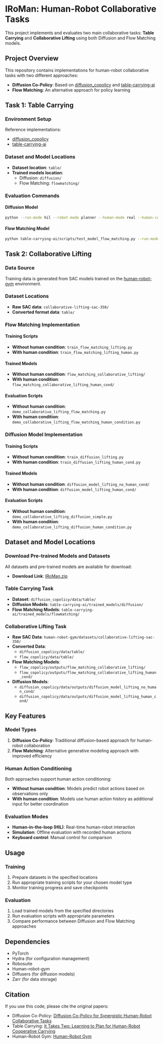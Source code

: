 # IRoMan: Human-Robot Collaborative Tasks

This project implements and evaluates two main collaborative tasks: **Table Carrying** and **Collaborative Lifting** using both Diffusion and Flow Matching models.

## Project Overview

This repository contains implementations for human-robot collaborative tasks with two different approaches:
- **Diffusion Co-Policy**: Based on [diffusion_copolicy](https://github.com/eleyng/diffusion_copolicy) and [table-carrying-ai](https://github.com/eleyng/table-carrying-ai)
- **Flow Matching**: An alternative approach for policy learning

## Task 1: Table Carrying

### Environment Setup
Reference implementations:
- [diffusion_copolicy](https://github.com/eleyng/diffusion_copolicy)
- [table-carrying-ai](https://github.com/eleyng/table-carrying-ai)

### Dataset and Model Locations
- **Dataset location**: `table/`
- **Trained models location**: 
  - Diffusion: `diffusion/`
  - Flow Matching: `flowmatching/`

### Evaluation Commands

#### Diffusion Model
```bash
python --run-mode hil --robot-mode planner --human-mode real --human-control joystick --render-mode gui --planner-type diffusion_policy --map-config cooperative_transport/gym_table/config/maps/varied_maps_test_holdout.yml [--human-act-as-cond]
```

#### Flow Matching Model
```bash
python table-carrying-ai/scripts/test_model_flow_matching.py --run-mode hil --robot-mode planner --human-mode real --human-control joystick --render-mode gui --planner-type flowmatching --map-config cooperative_transport/gym_table/config/maps/varied_maps_test_holdout.yml [--human-act-as-cond]
```

## Task 2: Collaborative Lifting

### Data Source
Training data is generated from SAC models trained on the [human-robot-gym](https://github.com/TUMcps/human-robot-gym) environment.

### Dataset Locations
- **Raw SAC data**: `collaborative-lifting-sac-350/`
- **Converted format data**: `table/`

### Flow Matching Implementation

#### Training Scripts
- **Without human condition**: `train_flow_matching_lifting.py`
- **With human condition**: `train_flow_matching_lifting_human.py`

#### Trained Models
- **Without human condition**: `flow_matching_collaborative_lifting/`
- **With human condition**: `flow_matching_collaborative_lifting_human_cond/`

#### Evaluation Scripts
- **Without human condition**: `demo_collaborative_lifting_flow_matching.py`
- **With human condition**: `demo_collaborative_lifting_flow_matching_human_condition.py`

### Diffusion Model Implementation

#### Training Scripts
- **Without human condition**: `train_diffusion_lifting.py`
- **With human condition**: `train_diffusion_lifting_human_cond.py`

#### Trained Models
- **Without human condition**: `diffusion_model_lifting_no_human_cond/`
- **With human condition**: `diffusion_model_lifting_human_cond/`

#### Evaluation Scripts
- **Without human condition**: `demo_collaborative_lifting_diffusion_simple.py`
- **With human condition**: `demo_collaborative_lifting_diffusion_human_condition.py`

## Dataset and Model Locations

### Download Pre-trained Models and Datasets
All datasets and pre-trained models are available for download:
- **Download Link**: [IRoMan.zip](https://www.dropbox.com/scl/fi/7x19y6sf7bmaw0a1sodkk/IRoMan.zip?rlkey=1j6njquxoac4s58q047e1x606&st=f3qumjdh&dl=0)

### Table Carrying Task
- **Dataset**: `diffusion_copolicy/data/table/`
- **Diffusion Models**: `table-carrying-ai/trained_models/diffusion/`
- **Flow Matching Models**: `table-carrying-ai/trained_models/flowmatching/`

### Collaborative Lifting Task
- **Raw SAC Data**: `human-robot-gym/datasets/collaborative-lifting-sac-350/`
- **Converted Data**: 
  - `diffusion_copolicy/data/table/`
  - `flow_copolicy/data/table/`
- **Flow Matching Models**: 
  - `flow_copolicy/outputs/flow_matching_collaborative_lifting/`
  - `flow_copolicy/outputs/flow_matching_collaborative_lifting_human_cond/`
- **Diffusion Models**: 
  - `diffusion_copolicy/data/outputs/diffusion_model_lifting_no_human_cond/`
  - `diffusion_copolicy/data/outputs/diffusion_model_lifting_human_cond/`

## Key Features

### Model Types
1. **Diffusion Co-Policy**: Traditional diffusion-based approach for human-robot collaboration
2. **Flow Matching**: Alternative generative modeling approach with improved efficiency

### Human Action Conditioning
Both approaches support human action conditioning:
- **Without human condition**: Models predict robot actions based on observations only
- **With human condition**: Models use human action history as additional input for better coordination

### Evaluation Modes
- **Human-in-the-loop (HIL)**: Real-time human-robot interaction
- **Simulation**: Offline evaluation with recorded human actions
- **Keyboard control**: Manual control for comparison

## Usage

### Training
1. Prepare datasets in the specified locations
2. Run appropriate training scripts for your chosen model type
3. Monitor training progress and save checkpoints

### Evaluation
1. Load trained models from the specified directories
2. Run evaluation scripts with appropriate parameters
3. Compare performance between Diffusion and Flow Matching approaches

## Dependencies

- PyTorch
- Hydra (for configuration management)
- Robosuite
- Human-robot-gym
- Diffusers (for diffusion models)
- Zarr (for data storage)

## Citation

If you use this code, please cite the original papers:
- Diffusion Co-Policy: [Diffusion Co-Policy for Synergistic Human-Robot Collaborative Tasks](https://github.com/eleyng/diffusion_copolicy)
- Table Carrying: [It Takes Two: Learning to Plan for Human-Robot Cooperative Carrying](https://github.com/eleyng/table-carrying-ai)
- Human-Robot Gym: [Human-Robot Gym](https://github.com/TUMcps/human-robot-gym)
